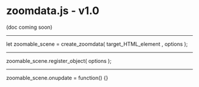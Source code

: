 # zoomdata.js - v1.0
(doc coming soon)

<script src="https://auer404.github.io/zoomdata-js/zoomdata.js"></script>

---

let zoomable_scene = create_zoomdata( target_HTML_element , options );

---

zoomable_scene.register_object( options );

---

zoomable_scene.onupdate = function() {}
